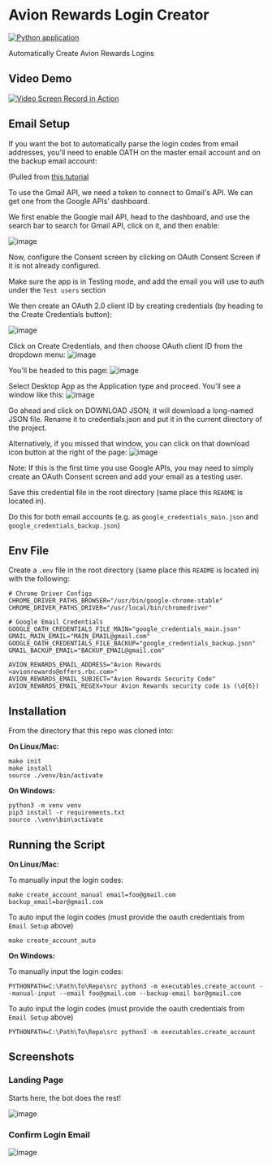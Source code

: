 # Avion Rewards Login Creator

[![Python application](https://github.com/droneshire/avion_rewards_login_creator/actions/workflows/python-app.yml/badge.svg)](https://github.com/droneshire/avion_rewards_login_creator/actions/workflows/python-app.yml)

Automatically Create Avion Rewards Logins

## Video Demo

[![Video Screen Record in Action](https://img.youtube.com/vi/IkJCUf_JBTk/0.jpg)](https://www.youtube.com/watch?v=IkJCUf_JBTk)

## Email Setup

If you want the bot to automatically parse the login codes from email addresses, you'll need to enable OATH on the master email account and on the backup email account:

(Pulled from [this tutorial](https://www.thepythoncode.com/article/use-gmail-api-in-python#Enabling_Gmail_API)

To use the Gmail API, we need a token to connect to Gmail's API. We can get one from the Google APIs' dashboard.

We first enable the Google mail API, head to the dashboard, and use the search bar to search for Gmail API, click on it, and then enable:

![image](https://github.com/droneshire/avion_rewards_login_creator/assets/2355438/331093bd-db53-4abd-9b33-54f4b31ef2e4)

Now, configure the Consent screen by clicking on OAuth Consent Screen if it is not already configured.

Make sure the app is in Testing mode, and add the email you will use to auth under the `Test users` section

We then create an OAuth 2.0 client ID by creating credentials (by heading to the Create Credentials button):

![image](https://github.com/droneshire/avion_rewards_login_creator/assets/2355438/c616dabe-662a-4259-953e-fc8b3b470433)

Click on Create Credentials, and then choose OAuth client ID from the dropdown menu:
![image](https://github.com/droneshire/avion_rewards_login_creator/assets/2355438/e9b28a32-783e-4a73-ab3e-9d741497deeb)

You'll be headed to this page:
![image](https://github.com/droneshire/avion_rewards_login_creator/assets/2355438/21655e85-bb64-42d7-9a97-008145401d3e)

Select Desktop App as the Application type and proceed. You'll see a window like this:
![image](https://github.com/droneshire/avion_rewards_login_creator/assets/2355438/013cc18e-885a-45f9-8b4b-76dab377d983)

Go ahead and click on DOWNLOAD JSON; it will download a long-named JSON file. Rename it to credentials.json and put it in the current directory of the project.

Alternatively, if you missed that window, you can click on that download icon button at the right of the page:
![image](https://github.com/droneshire/avion_rewards_login_creator/assets/2355438/d5161579-ba1a-475a-9e37-8da2e25db928)

Note: If this is the first time you use Google APIs, you may need to simply create an OAuth Consent screen and add your email as a testing user.

Save this credential file in the root directory (same place this `README` is located in).

Do this for both email accounts (e.g. as `google_credentials_main.json` and `google_credentials_backup.json`)

## Env File

Create a `.env` file in the root directory (same place this `README` is located in) with the following:

```
# Chrome Driver Configs
CHROME_DRIVER_PATHS_BROWSER="/usr/bin/google-chrome-stable"
CHROME_DRIVER_PATHS_DRIVER="/usr/local/bin/chromedriver"

# Google Email Credentials
GOOGLE_OATH_CREDENTIALS_FILE_MAIN="google_credentials_main.json"
GMAIL_MAIN_EMAIL="MAIN_EMAIL@gmail.com"
GOOGLE_OATH_CREDENTIALS_FILE_BACKUP="google_credentials_backup.json"
GMAIL_BACKUP_EMAIL="BACKUP_EMAIL@gmail.com"

AVION_REWARDS_EMAIL_ADDRESS="Avion Rewards <avionrewards@offers.rbc.com>"
AVION_REWARDS_EMAIL_SUBJECT="Avion Rewards Security Code"
AVION_REWARDS_EMAIL_REGEX=Your Avion Rewards security code is (\d{6})
```

## Installation

From the directory that this repo was cloned into:

**On Linux/Mac:**

```
make init
make install
source ./venv/bin/activate
```

**On Windows:**

```
python3 -m venv venv
pip3 install -r requirements.txt
source .\venv\bin\activate
```

## Running the Script

**On Linux/Mac:**

To manually input the login codes:

```
make create_account_manual email=foo@gmail.com backup_email=bar@gmail.com
```

To auto input the login codes (must provide the oauth credentials from `Email Setup` above)

```
make create_account_auto
```

**On Windows:**

To manually input the login codes:

```
PYTHONPATH=C:\Path\To\Repo\src python3 -m executables.create_account --manual-input --email foo@gmail.com --backup-email bar@gmail.com
```

To auto input the login codes (must provide the oauth credentials from `Email Setup` above)

```
PYTHONPATH=C:\Path\To\Repo\src python3 -m executables.create_account
```

## Screenshots

### Landing Page

Starts here, the bot does the rest!

![image](https://github.com/droneshire/avion_rewards_login_creator/assets/2355438/2de61549-1836-422d-86fb-7eac7a34e087)

### Confirm Login Email

![image](https://github.com/droneshire/avion_rewards_login_creator/assets/2355438/7046abfb-8598-43dc-9c6a-fed07fa54782)
